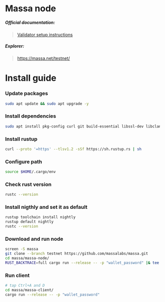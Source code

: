 # Massa node

##### Official documentation:
> [Validator setup instructions](https://docs.massa.net/en/latest/testnet/install.html)
##### Explorer:
> https://massa.net/testnet/

Install guide
=
### Update packages
```Bash
sudo apt update && sudo apt upgrade -y
```
### Install dependencies
```Bash
sudo apt install pkg-config curl git build-essential libssl-dev libclang-dev screen -y
```
### Install rustup
```Bash
curl --proto '=https' --tlsv1.2 -sSf https://sh.rustup.rs | sh
```
### Configure path
```Bash
source $HOME/.cargo/env
```
### Check rust version
```Bash
rustc --version
```
### Install nigthly and set it as default
```Bash
rustup toolchain install nightly
rustup default nightly
rustc --version
```
### Download and run node
```Bash
screen -S massa
git clone --branch testnet https://github.com/massalabs/massa.git
cd massa/massa-node/
RUST_BACKTRACE=full cargo run --release -- -p "wallet_password" |& tee logs.txt
```
### Run client
```Bash
# tap Ctrl+A and D
cd massa/massa-client/
cargo run --release -- -p "wallet_password"
```
